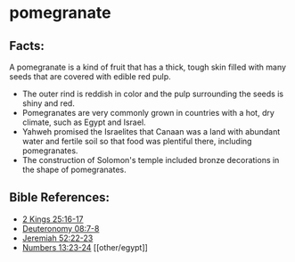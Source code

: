 # pomegranate #

## Facts: ##

A pomegranate is a kind of fruit that has a thick, tough skin filled with many seeds that are covered with edible red pulp.

* The outer rind is reddish in color and the pulp surrounding the seeds is shiny and red.
* Pomegranates are very commonly grown in countries with a hot, dry climate, such as Egypt and Israel.
* Yahweh promised the Israelites that Canaan was a land with abundant water and fertile soil so that food was plentiful there, including pomegranates.
* The construction of Solomon's temple included bronze decorations in the shape of pomegranates.



## Bible References: ##

* [2 Kings 25:16-17](en/tn/2ki/help/25/16)
* [Deuteronomy 08:7-8](en/tn/deu/help/08/07)
* [Jeremiah 52:22-23](en/tn/jer/help/52/22)
* [Numbers 13:23-24](en/tn/num/help/13/23)
[[other/egypt]]